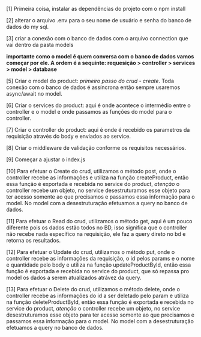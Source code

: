 [1] Primeira coisa, instalar as dependências do projeto com o npm install

[2] alterar o arquivo .env para o seu nome de usuário e senha do banco de dados do my sql.

[3] criar a conexão com o banco de dados com o arquivo connection que vai dentro da pasta models

**importante como o model é quem conversa com o banco de dados vamos começar por ele. A ordem é a sequinte: requesição > controller > services > model > database**

[5] Criar o model do product: *primeiro passo do crud - create*. Toda conexão com o banco de dados é assíncrona então sempre usaremos async/await no model.

[6] Criar o services do product: aqui é onde acontece o intermédio entre o controller e o model e onde passamos as funções do model para o controller.

[7] Criar o controller do product: aqui é onde é recebido os parametros da requisição através do body e enviados ao service.

[8] Criar o middleware de validação conforme os requisitos necessários.

[9] Começar a ajustar o index.js

[10] Para efetuar o Create do crud, utilizamos o método post, onde o controller recebe as informações e utiliza na função createProduct, então essa função é exportada e recebida no service do product, *atenção* o controller recebe um objeto, no service desestruturamos esse objeto para ter acesso somente ao que precisamos e passamos essa informação para o model. No model com a desestruturação efetuamos a query no banco de dados.

[11] Para efetuar o Read do crud, utilizamos o método get, aqui é um pouco diferente pois os dados estão todos no BD, isso significa que o controller não recebe nada específico na requisição, ele faz a query direto no bd e retorna os resultados.

[12] Para efetuar o Update do crud, utilizamos o método put, onde o controller recebe as informações da requisição, o id pelos params e o nome e quantidade pelo body e utiliza na função updateProductById, então essa função é exportada e recebida no service do product, que só repassa pro model os dados a serem atualizados atrávez da query.

[13] Para efetuar o Delete do crud, utilizamos o método delete, onde o controller recebe as informações do id a ser deletado pelo param e utiliza na função deleteProductById, então essa função é exportada e recebida no service do product, *atenção* o controller recebe um objeto, no service desestruturamos esse objeto para ter acesso somente ao que precisamos e passamos essa informação para o model. No model com a desestruturação efetuamos a query no banco de dados.

